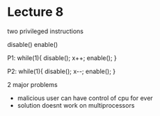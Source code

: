 Lecture 8
=============

two privileged instructions

disable()
enable()


P1:
  while(1){
    disable();
    x++;
    enable();
  }

P2:
  while(1){
    disable();
    x--;
    enable();
  }


2 major problems
* malicious user can have control of cpu for ever
* solution doesnt work on multiprocessors 
